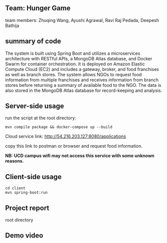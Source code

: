 ## Team: Hunger Game 

team members: Zhuqing Wang, Ayushi Agrawal, Ravi Raj Pedada, Deepesh Bathija

## summary of code

The system is built using Spring Boot and utilizes a microservices architecture with RESTful APIs, a MongoDB Atlas database, and Docker Swarm for container orchestration. It is deployed on Amazon Elastic Compute Cloud (EC2) and includes a gateway, broker, and food franchises as well as branch stores. The system allows NGOs to request food information from multiple franchises and receives information from branch stores before returning a summary of available food to the NGO. The data is also stored in the MongoDB Atlas database for record-keeping and analysis. 

## Server-side usage

run the script at the root directory:

~~~
mvn compile package && docker-compose up --build
~~~

Cloud service link: http://54.216.203.127:8080/applications 

copy this link to postman or browser and request food information.

**NB: UCD campus wifi may not access this service with some unknown reasons.**

## Client-side usage

~~~
cd client
mvn spring-boot:run
~~~

## Project report 

root directory

## Demo video

